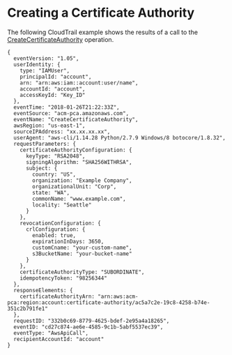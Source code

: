 # Creating a Certificate Authority<a name="CT-CreateCA"></a>

The following CloudTrail example shows the results of a call to the [CreateCertificateAuthority](https://docs.aws.amazon.com/acm-pca/latest/APIReference/API_CreateCertificateAuthority.html) operation\.

```
{
  eventVersion: "1.05",
  userIdentity: {
    type: "IAMUser",
    principalId: "account",
    arn: "arn:aws:iam::account:user/name",
    accountId: "account",
    accessKeyId: "Key_ID"
  },
  eventTime: "2018-01-26T21:22:33Z",
  eventSource: "acm-pca.amazonaws.com",
  eventName: "CreateCertificateAuthority",
  awsRegion: "us-east-1",
  sourceIPAddress: "xx.xx.xx.xx",
  userAgent: "aws-cli/1.14.28 Python/2.7.9 Windows/8 botocore/1.8.32",
  requestParameters: {
    certificateAuthorityConfiguration: {
      keyType: "RSA2048",
      signingAlgorithm: "SHA256WITHRSA",
      subject: {
        country: "US",
        organization: "Example Company",
        organizationalUnit: "Corp",
        state: "WA",
        commonName: "www.example.com",
        locality: "Seattle"
      }
    },
    revocationConfiguration: {
      crlConfiguration: {
        enabled: true,
        expirationInDays: 3650,
        customCname: "your-custom-name",
        s3BucketName: "your-bucket-name"
      }
    },
    certificateAuthorityType: "SUBORDINATE",
    idempotencyToken: "98256344"
  },
  responseElements: {
    certificateAuthorityArn: "arn:aws:acm-pca:region:account:certificate-authority/ac5a7c2e-19c8-4258-b74e-351c2b791fe1"
  },
  requestID: "332b0c69-8779-4625-bdef-2e95a4a18265",
  eventID: "cd27c874-ae6e-4585-9c1b-5abf5537ec39",
  eventType: "AwsApiCall",
  recipientAccountId: "account"
}
```